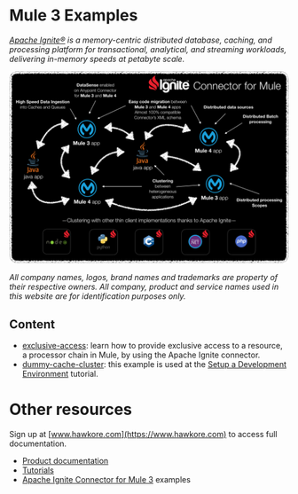 # Mule 3 Examples

_[Apache Ignite®](https://ignite.apache.org) is a memory-centric distributed database, caching, and processing platform for
transactional, analytical, and streaming workloads, delivering in-memory speeds at petabyte scale._

![connector](assets/connector.png)

*All company names, logos, brand names and trademarks are property of
their respective owners. All company, product and service names used in
this website are for identification purposes only.*

## Content

* [exclusive-access](exclusive-access/README.md): learn how to provide
exclusive access to a resource, a processor chain in Mule, by using the
Apache Ignite connector.
* [dummy-cache-cluster](dummy-cache-cluster/README.md): this example is
used at the [Setup a Development Environment](https://docs.hawkore.com/private/tutorials/en/latest/apache-Ignite-connector-mule3/setup-development-environment/)
tutorial.

# Other resources

Sign up at [www.hawkore.com](https://www.hawkore.com) to access full
documentation.

- [Product documentation](https://docs.hawkore.com/private/apache-ignite-connector-mule3/)
- [Tutorials](https://docs.hawkore.com/private/tutorials/)
- [Apache Ignite Connector for Mule 3](https://www.hawkore.com/plugins/product/pl-g-big-data/pl-t-ignite/pl-p-ignitev3) examples
